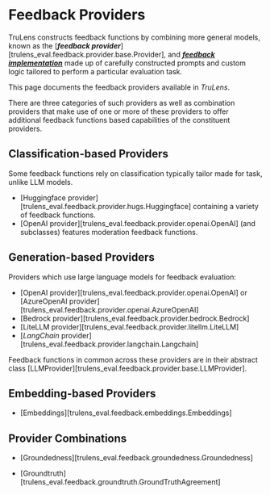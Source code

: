 # Feedback Providers

TruLens constructs feedback functions by combining more general models, known as the [**_feedback provider_**][trulens_eval.feedback.provider.base.Provider], and [**_feedback implementation_**](../feedback_implementations/index.md) made up of carefully constructed prompts and custom logic tailored to perform a particular evaluation task.

This page documents the feedback providers available in _TruLens_.

There are three categories of such providers as well as combination providers that make use of one or more of these providers to offer additional feedback functions based capabilities of the constituent providers.

## Classification-based Providers

Some feedback functions rely on classification typically tailor made for task, unlike LLM models.

- [Huggingface provider][trulens_eval.feedback.provider.hugs.Huggingface]
  containing a variety of feedback functions.
- [OpenAI provider][trulens_eval.feedback.provider.openai.OpenAI] (and
  subclasses) features moderation feedback functions.

## Generation-based Providers

Providers which use large language models for feedback evaluation:

- [OpenAI provider][trulens_eval.feedback.provider.openai.OpenAI] or
  [AzureOpenAI provider][trulens_eval.feedback.provider.openai.AzureOpenAI]
- [Bedrock provider][trulens_eval.feedback.provider.bedrock.Bedrock]
- [LiteLLM provider][trulens_eval.feedback.provider.litellm.LiteLLM]
- [_LangChain_ provider][trulens_eval.feedback.provider.langchain.Langchain]

Feedback functions in common across these providers are in their abstract class
[LLMProvider][trulens_eval.feedback.provider.base.LLMProvider].

## Embedding-based Providers

- [Embeddings][trulens_eval.feedback.embeddings.Embeddings]

## Provider Combinations

- [Groundedness][trulens_eval.feedback.groundedness.Groundedness]

- [Groundtruth][trulens_eval.feedback.groundtruth.GroundTruthAgreement]
